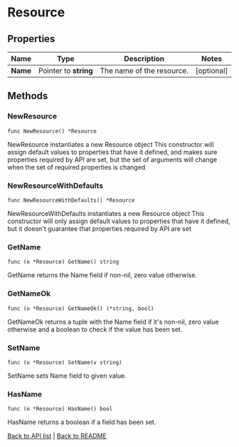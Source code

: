 # Resource

## Properties

Name | Type | Description | Notes
------------ | ------------- | ------------- | -------------
**Name** | Pointer to **string** | The name of the resource. | [optional] 

## Methods

### NewResource

`func NewResource() *Resource`

NewResource instantiates a new Resource object
This constructor will assign default values to properties that have it defined,
and makes sure properties required by API are set, but the set of arguments
will change when the set of required properties is changed

### NewResourceWithDefaults

`func NewResourceWithDefaults() *Resource`

NewResourceWithDefaults instantiates a new Resource object
This constructor will only assign default values to properties that have it defined,
but it doesn't guarantee that properties required by API are set

### GetName

`func (o *Resource) GetName() string`

GetName returns the Name field if non-nil, zero value otherwise.

### GetNameOk

`func (o *Resource) GetNameOk() (*string, bool)`

GetNameOk returns a tuple with the Name field if it's non-nil, zero value otherwise
and a boolean to check if the value has been set.

### SetName

`func (o *Resource) SetName(v string)`

SetName sets Name field to given value.

### HasName

`func (o *Resource) HasName() bool`

HasName returns a boolean if a field has been set.


[Back to API list](../README.md#documentation-for-api-endpoints) | [Back to README](../README.md)
